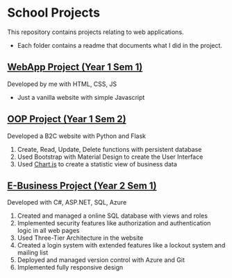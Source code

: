 # School Projects
This repository contains projects relating to web applications. 
 - Each folder contains a readme that documents what I did in the project.

## [WebApp Project (Year 1 Sem 1)](https://github.com/Dallas-Ng/School-Projects/tree/master/IT1507-WebApp-Project)
Developed by me with HTML, CSS, JS
- Just a vanilla website with simple Javascript

## [OOP Project (Year 1 Sem 2)](https://github.com/Dallas-Ng/School-Projects/tree/master/ITP182-OOP-Project)
Developed a B2C website with Python and Flask 
 1. Create, Read, Update, Delete functions with persistent database
 2. Used Bootstrap with Material Design to create the User Interface
 3. Used [Chart.js](https://www.chartjs.org/) to create a statistic view of business data


## [E-Business Project (Year 2 Sem 1)](https://github.com/Dallas-Ng/School-Projects/tree/master/ITP281-EB-Project)
Developed with C#, ASP.NET, SQL, Azure
 1. Created and managed a online SQL database with views and roles
 2.  Implemented  security features like authorization and authentication logic in all web pages
 3. Used  Three-Tier Architecture in the website
 4. Created a login system with extended features like a lockout system and mailing list
 5. Deployed and managed version control with Azure and Git
 6. Implemented fully responsive design
